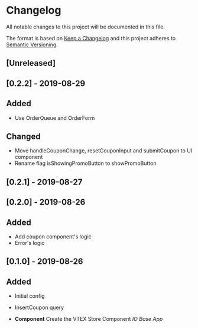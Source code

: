 # Changelog

All notable changes to this project will be documented in this file.

The format is based on [Keep a Changelog](http://keepachangelog.com/en/1.0.0/)
and this project adheres to [Semantic Versioning](http://semver.org/spec/v2.0.0.html).

## [Unreleased]

## [0.2.2] - 2019-08-29

## Added

- Use OrderQueue and OrderForm

## Changed

- Move handleCouponChange, resetCouponInput and submitCoupon to UI component
- Rename flag isShowingPromoButton to showPromoButton

## [0.2.1] - 2019-08-27

## [0.2.0] - 2019-08-26

## Added

- Add coupon component's logic
- Error's logic

## [0.1.0] - 2019-08-26

## Added

- Initial config
- InsertCoupon query

- **Component** Create the VTEX Store Component _IO Base App_
